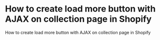 # How to create load more button with AJAX on collection page in Shopify
 How to create load more button with AJAX on collection page in Shopify
